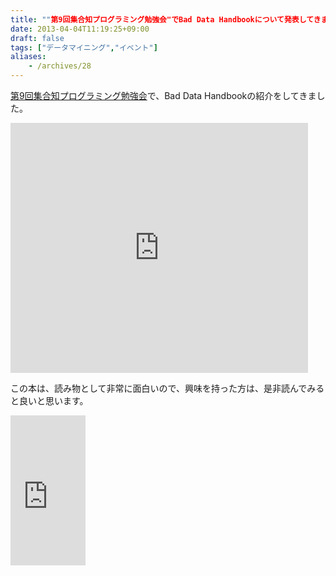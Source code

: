 ```yaml
---
title: ""第9回集合知プログラミング勉強会"でBad Data Handbookについて発表してきました"
date: 2013-04-04T11:19:25+09:00
draft: false
tags: ["データマイニング","イベント"]
aliases:
    - /archives/28
---
```


[第9回集合知プログラミング勉強会](http://atnd.org/events/38219)で、Bad Data Handbookの紹介をしてきました。

<iframe src="http://www.slideshare.net/slideshow/embed_code/18141158" width="476" height="400" frameborder="0" marginwidth="0" marginheight="0" scrolling="no"></iframe>

この本は、読み物として非常に面白いので、興味を持った方は、是非読んでみると良いと思います。


<iframe src="http://rcm-jp.amazon.co.jp/e/cm?lt1=_blank&bc1=000000&IS2=1&bg1=FFFFFF&fc1=000000&lc1=0000FF&t=gepuro-22&o=9&p=8&l=as1&m=amazon&f=ifr&ref=tf_til&asins=1449321887" style="width:120px;height:240px;" scrolling="no" marginwidth="0" marginheight="0" frameborder="0"></iframe>



